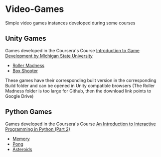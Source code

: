 # Video-Games
Simple video games instances developed during some courses

## Unity Games
Games developed in the Coursera's Course [Introduction to Game Development
by Míchigan State University](https://www.coursera.org/learn/game-development/home/welcome)
- [Roller Madness](https://drive.google.com/open?id=1hvXP8fPNlWPlSLUQEvb7UJzw8x7TNZBy)
- [Box Shooter](https://drive.google.com/open?id=1eVJ9NzW_Qjg1tlkSX2rMRSfvUL9CgQbM)

These games have their corresponding built version in the corresponding Build folder and can be opened in Unity compatible browsers (The Roller Madness folder is too large for Github, then the download link points to Google Drive)
## Python Games
Games developed in the Coursera's Course [An Introduction to Interactive Programming in Python (Part 2)](https://www.coursera.org/learn/interactive-python-2)
- [Memory](http://www.codeskulptor.org/#user40_ZbJ3SDRgJh_3.py)
- [Pong](http://www.codeskulptor.org/#user40_Y7ITUFJJ42_6.py)
- [Asteroids](http://www.codeskulptor.org/#user40_3eTJ8JiWPo_2.py)
